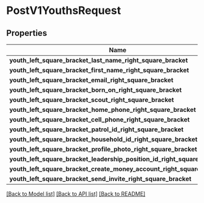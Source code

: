 # PostV1YouthsRequest

## Properties

Name | Type | Description | Notes
------------ | ------------- | ------------- | -------------
**youth_left_square_bracket_last_name_right_square_bracket** | **String** |  | 
**youth_left_square_bracket_first_name_right_square_bracket** | **String** |  | 
**youth_left_square_bracket_email_right_square_bracket** | Option<**String**> |  | [optional]
**youth_left_square_bracket_born_on_right_square_bracket** | Option<**String**> |  | [optional]
**youth_left_square_bracket_scout_right_square_bracket** | Option<**String**> |  | [optional]
**youth_left_square_bracket_home_phone_right_square_bracket** | Option<**String**> |  | [optional]
**youth_left_square_bracket_cell_phone_right_square_bracket** | Option<**String**> |  | [optional]
**youth_left_square_bracket_patrol_id_right_square_bracket** | Option<**i32**> |  | [optional]
**youth_left_square_bracket_household_id_right_square_bracket** | Option<**i32**> |  | [optional]
**youth_left_square_bracket_profile_photo_right_square_bracket** | Option<**String**> |  | [optional]
**youth_left_square_bracket_leadership_position_id_right_square_bracket** | Option<**i32**> |  | [optional]
**youth_left_square_bracket_create_money_account_right_square_bracket** | Option<**bool**> |  | [optional]
**youth_left_square_bracket_send_invite_right_square_bracket** | Option<**bool**> |  | [optional]

[[Back to Model list]](../README.md#documentation-for-models) [[Back to API list]](../README.md#documentation-for-api-endpoints) [[Back to README]](../README.md)


